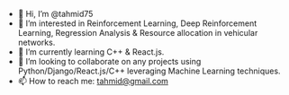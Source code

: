 - 👋 Hi, I’m @tahmid75
- 👀 I’m interested in Reinforcement Learning, Deep Reinforcement Learning, Regression Analysis & Resource allocation in vehicular networks.
- 🌱 I’m currently learning C++ & React.js.
- 💞️ I’m looking to collaborate on any projects using Python/Django/React.js/C++ leveraging Machine Learning techniques. 
- 📫 How to reach me: tahmid@gmail.com

<!---
tahmid75/tahmid75 is a ✨ special ✨ repository because its `README.md` (this file) appears on your GitHub profile.
You can click the Preview link to take a look at your changes.
--->

